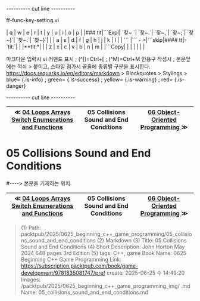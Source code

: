 
---------- cut line ----------

ff-func-key-setting.vi

| q     | w     | e     | r     | t     | y     | u     | i     | o     | p     |
|### tit|\`\`\`Expl| \`찾~ \`| \`찾~.\`| \`찾~,\`| \`찾~;\`| \`찾~)\`| \`찾~:\`| \`찾~}\`|       |
| a     | s     | d     | f     | g     | h     | j     | k     | l     |
| \`\`\`   |\`\`\` - >|\`\`\`skip|#### tt|-\`tit:\`|       |       |**tit:*|       |
| z     | x     | c     | v     | b     | n     | m     |
|\`\`\`Copy|       |       |       |       |       |       |

마크다운 입력시 vi 커맨드 표시 ; (^[)=Ctrl+[ ; (^M)=Ctrl+M
인용구 작성시 ; 본문앞에는 꺽쇠 > 붙이고, 스타일 첨가시 끝줄에 종류별 구분을 표시한다.
https://docs.requarks.io/en/editors/markdown > Blockquotes > Stylings >
blue= {.is-info} ; green= {.is-success} ; yellow= {.is-warning} ; red= {.is-danger}

---------- cut line ----------

| ≪ [ 04 Loops Arrays Switch Enumerations and Functions ](/packtpub/2025/0625_beginning_c++_game_programming/04_loops_arrays_switch_enumerations_and_functions) | 05 Collisions Sound and End Conditions | [ 06 Object-Oriented Programming ](/packtpub/2025/0625_beginning_c++_game_programming/06_object-oriented_programming) ≫ |
|:----:|:----:|:----:|

# 05 Collisions Sound and End Conditions
#----> 본문을 기재하는 위치.



| ≪ [ 04 Loops Arrays Switch Enumerations and Functions ](/packtpub/2025/0625_beginning_c++_game_programming/04_loops_arrays_switch_enumerations_and_functions) | 05 Collisions Sound and End Conditions | [ 06 Object-Oriented Programming ](/packtpub/2025/0625_beginning_c++_game_programming/06_object-oriented_programming) ≫ |
|:----:|:----:|:----:|

> (1) Path: packtpub/2025/0625_beginning_c++_game_programming/05_collisions_sound_and_end_conditions
> (2) Markdown
> (3) Title: 05 Collisions Sound and End Conditions
> (4) Short Description: John Horton May 2024 648 pages 3rd Edition
> (5) tags: C++, game
> Book Name: 0625 Beginning C++ Game Programming
> Link: https://subscription.packtpub.com/book/game-development/9781835081747/pref
> create: 2025-06-25 수 14:49:20
> Images: /packtpub/2025/0625_beginning_c++_game_programming_img/
> .md Name: 05_collisions_sound_and_end_conditions.md

